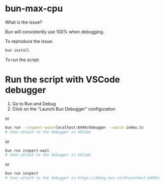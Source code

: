# bun-max-cpu

What is the issue?

Bun will consistently use 100% when debugging.

To reproduce the issue:

```bash
bun install
```

To run the script:

# Run the script with VSCode debugger

1. Go to Run and Debug
1. Click on the "Launch Bun Debugger" configuration

or
```bash
bun run --inspect-wait=localhost:6499/debugger --watch index.ts
# then attach to the debugger in VSCode
```
or
```bash
bun run inspect-wait
# then attach to the debugger in VSCode
```
or
```bash
bun run inspect
# then attach to the debugger in https://debug.bun.sh/#localhost:6499/debugger
```
